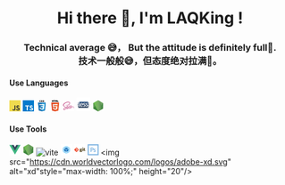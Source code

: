 <h1 align="center">Hi there 👋, I'm LAQKing !</h1>
<h3 align="center">Technical average 😅， But the attitude is definitely full🤣.</br> 技术一般般😅，但态度绝对拉满🤣。</h3>

#### Use Languages
<img src="https://raw.githubusercontent.com/github/explore/80688e429a7d4ef2fca1e82350fe8e3517d3494d/topics/javascript/javascript.png"   height="20" style="max-width: 100%;" />  <img src="https://raw.githubusercontent.com/github/explore/80688e429a7d4ef2fca1e82350fe8e3517d3494d/topics/typescript/typescript.png" alt="typescript"  height="20" style="max-width: 100%;">  <img height="20" src="https://raw.githubusercontent.com/github/explore/80688e429a7d4ef2fca1e82350fe8e3517d3494d/topics/css/css.png" alt="css" style="max-width: 100%;">  <img height="20" src="https://raw.githubusercontent.com/github/explore/80688e429a7d4ef2fca1e82350fe8e3517d3494d/topics/html/html.png" alt="html" style="max-width: 100%;">  <img height="20" src="https://raw.githubusercontent.com/github/explore/80688e429a7d4ef2fca1e82350fe8e3517d3494d/topics/sass/sass.png" alt="sass" style="max-width: 100%;">  <img height="25" src="https://raw.githubusercontent.com/github/explore/80688e429a7d4ef2fca1e82350fe8e3517d3494d/topics/less/less.png" alt="sass" style="max-width: 100%;">  <img height="20" src="https://raw.githubusercontent.com/github/explore/80688e429a7d4ef2fca1e82350fe8e3517d3494d/topics/nodejs/nodejs.png" alt="nodejs" style="max-width: 100%;">

#### Use Tools  
<img height="20" src="https://raw.githubusercontent.com/github/explore/80688e429a7d4ef2fca1e82350fe8e3517d3494d/topics/vue/vue.png" alt="vue" style="max-width: 100%;">  <img src="https://raw.githubusercontent.com/github/explore/80688e429a7d4ef2fca1e82350fe8e3517d3494d/topics/nodejs/nodejs.png" height="20"  style="max-width: 100%;" alt="nodejs">  <img height="20" src="https://camo.githubusercontent.com/61e102d7c605ff91efedb9d7e47c1c4a07cef59d3e1da202fd74f4772122ca4e/68747470733a2f2f766974656a732e6465762f6c6f676f2e737667" alt="vite" data-canonical-src="https://vitejs.dev/logo.svg" style="max-width: 100%;">  <img src="https://raw.githubusercontent.com/github/explore/80688e429a7d4ef2fca1e82350fe8e3517d3494d/topics/webpack/webpack.png" height="20"  style="max-width: 100%;" alt="webpack">  <img height="20" src="https://raw.githubusercontent.com/github/explore/80688e429a7d4ef2fca1e82350fe8e3517d3494d/topics/git/git.png" alt="git" style="max-width: 100%;">  <img src="https://raw.githubusercontent.com/devicons/devicon/master/icons/photoshop/photoshop-line.svg" alt="photoshop"  style="max-width: 100%;" height="20"/>  <img src="https://cdn.worldvectorlogo.com/logos/adobe-xd.svg" alt="xd"style="max-width: 100%;" height="20"/>

<!--
**LAQKing/LAQKing** is a ✨ _special_ ✨ repository because its `README.md` (this file) appears on your GitHub profile.

Here are some ideas to get you started:

- 🔭 I’m currently working on ...
- 🌱 I’m currently learning ...
- 👯 I’m looking to collaborate on ...
- 🤔 I’m looking for help with ...
- 💬 Ask me about ...
- 📫 How to reach me: ...
- 😄 Pronouns: ...
- ⚡ Fun fact: ...
-->
